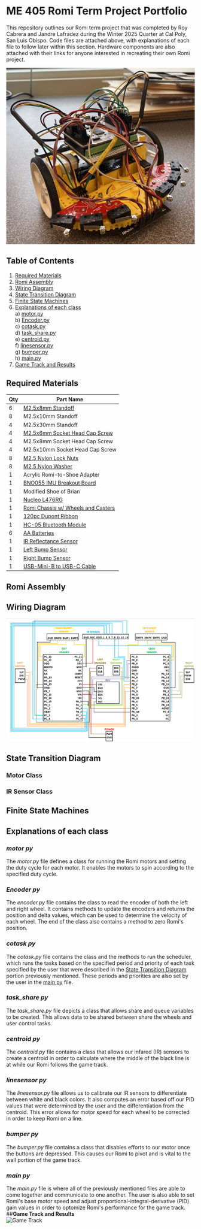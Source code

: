 # **ME 405 Romi Term Project Portfolio**
This repository outlines our Romi term project that was completed by Roy Cabrera and Jandre Lafradez during the Winter 2025 Quarter at Cal Poly, San Luis Obispo. Code files are attached above, with explanations of each file to follow later within this section. Hardware components are also attached with their links for anyone interested in recreating their own Romi project.   
  
![Romi](romi_diagonalview.jpg)
## **Table of Contents**
1) [Required Materials](#required-materials)  
2) [Romi Assembly](#romi-assembly)  
3) [Wiring Diagram](#wiring-diagram)  
4) [State Transition Diagram](#state-transition-diagram)  
5) [Finite State Machines](#finite-state-machines)  
6) [Explanations of each class](#explanations-of-each-class)  
  a) [motor.py](#motor-py)    
  b) [Encoder.py](#encoder-py)    
  c) [cotask.py](#cotask-py)  
  d) [task_share.py](#task_share-py)  
  e) [centroid.py](#centroid-py)  
  f) [linesensor.py](#linesensor-py)  
  g) [bumper.py](#bumper-py)  
  h) [main.py](#main-py)
7) [Game Track and Results](#game-track-and-results)

## **Required Materials**  
| Qty | Part Name |  
|----|------------------|  
|6|[M2.5x8mm Standoff](https://www.amazon.com/HELIFOUNER-Standoffs-Assortment-Threaded-Motherboard/dp/B0B7SNCFF1/ref=sr_1_1_sspa?crid=39OOL49HOZYYP&dib=eyJ2IjoiMSJ9.R1Y_pSmTsEnF_05yeQt1b1YjhKCs4NhWuFRgfXSsDssx-KmbAemXNTopqg4CKNWrmaA8Pmw2e66j5ImR7Gt_fbRGj9pkZPNdl-IHEEpk43dNwjfptE6TDrp-QfjS8Xcba_eb-2qHPMGShj-8W_WtNERCt2DZxnnTG3PQlH01jAO3FVd8RTZKCcbuMoO5glIGVDWpPZngLRrsE5BHLZlRekkx_u90gSv7gjzTS6ieVDyX5zJbnl660Qb16T9KO3iPwvxvXNYG70tcPl-i2T7G83VI1eNPsVo8y6cOGovxvEg.FfXshduiA5rxLbjgs7EEgRl-YFgDpzXczNs5eAmqFOs&dib_tag=se&keywords=m2.5%2Bstandoffs&qid=1741826716&s=industrial&sprefix=m2.5%2Bstandoffds%2Cindustrial%2C193&sr=1-1-spons&sp_csd=d2lkZ2V0TmFtZT1zcF9hdGY&th=1)|  
|8|M2.5x10mm Standoff|
|4|M2.5x30mm Standoff|
|4|[M2.5x6mm Socket Head Cap Screw](https://www.amazon.com/Pieces-Washers-Sutemribor-Assortment-Threaded/dp/B0CXQ4QTGT/ref=sr_1_1_sspa?crid=35K93HSFV9742&dib=eyJ2IjoiMSJ9.oNdkffsvE5kZ1Y7M7vl0Zy5KpEbfg83e__Bac_QSh3wlPoA0gKf3QLy2TaosdxQFixN_OTaaGohJ7jObLJ57jtrxzWN1mZAV73Dz29BIU25LjqyvqXEiZofI0wh3YU3IlCOFAR2BjP_eiuDgeH6a-MwDvSTalHfSpvzw-0io4rLKqGoJwMPz2v1xGlV8dYl84R6guQFgVDev_Yp-o9kY9UwBmKGqBS3sgqFb9IrZVBo.GjWp1EXV3KZLIBNgqLPnsou2wgunYguo-pKMavuUyMc&dib_tag=se&keywords=M2.5%2BSocket%2BHead%2BCap%2BScrew&qid=1741827025&sprefix=m2.5%2Bsocket%2Bhead%2Bcap%2Bscrew%2Caps%2C184&sr=8-1-spons&sp_csd=d2lkZ2V0TmFtZT1zcF9hdGY&th=1)|
|4|M2.5x8mm Socket Head Cap Screw|
|4|M2.5x10mm Socket Head Cap Screw|
|8|[M2.5 Nylon Lock Nuts](https://www.amazon.com/binifiMux-100pcs-0-45mm-Stainless-Locking/dp/B07LC4LZB6/ref=sr_1_4?crid=2O4MVOP42T7G3&dib=eyJ2IjoiMSJ9.0MhNLCmDLtUikKjKopiJRs738OPapNh77Zm5Beqzhut7BqvPIgnKpMlyyooo-1ahel137SIX3B8PHkdSuBINWilSLMfyljooj77Nji2SKdvAhJCpV_NiiQSUo5hsSGY2qgvlA0o3T0-vGbDKYaBOSA5gTKSO8iXuWNlx_YzuiRi2m0ygL75-EZ_gMYZzZ7RuRvuo3-SblD1EWIwm3ngKQVFU3sTaFX5oFWAFOGP3GyNtgx2bQ8jFIyH8yk9856x1-Kj-n1JAsJzPkGSxanJPdiIXvKPUcER9Fsf3Cm4lyjiRHPxwgy212WCnm3vVU4ORVW4iH_Y6kumA4-Do4P7ZXr2cTdGqiI6sa-D4joyjCQU.exCEzy71gPITLcO9G4eUsAqVDnKylt4Z2GRT2uAKVuk&dib_tag=se&keywords=M2.5+Nylon+Lock+Nuts&qid=1741827096&s=industrial&sprefix=m2.5+nylon+lock+nuts%2Cindustrial%2C224&sr=1-4)|
|8|[M2.5 Nylon Washer](https://www.amazon.com/uxcell-Washers-Thickness-Sealing-Gasket/dp/B014UB5TNM/ref=sr_1_4?crid=17DUM5FLADKEZ&dib=eyJ2IjoiMSJ9.JY2TmpQ3L0ybLY3dqW-BQesQMPyz-J9ngdf-ohiZwlDVkpvHWTMmyD6Pfs_gJ-xnUYR0DCxPdGy30ommgFn6wjO4gRtunFqe5YluoxM6VkxZNdXumCQGy-2_Hj3FZhq0jjQHBF8_-MMG2IuLEVwDuXINLXbMd60gaey3EFymNUc6pDtGmkkhva5y3_7q5iNa7B0etqiB9c9htWzz7HzQd6BGJSRsxxDYbTN4H7P8SnY.FoLVg3QeswNZ39HxPLTqCkwhgqn9q32jnHgwzZ2gRGU&dib_tag=se&keywords=M2.5%2BNylon%2BWasher&qid=1741827139&sprefix=m2.5%2Bnylon%2Bwasher%2Caps%2C542&sr=8-4&th=1)|
|1|Acrylic Romi-to-Shoe Adapter|
|1|[BNO055 IMU Breakout Board](https://www.adafruit.com/product/2472)|
|1|Modified Shoe of Brian|
|1|[Nucleo L476RG](https://www.amazon.com/STM32-Nucleo-64-Development-STM32L476RG-NUCLEO-L476RG/dp/B01IO3N646/ref=asc_df_B01IO3N646?tag=bingshoppinga-20&linkCode=df0&hvadid=80883013965175&hvnetw=o&hvqmt=e&hvbmt=be&hvdev=c&hvlocint=&hvlocphy=&hvtargid=pla-4584482478710114&psc=1&msclkid=a6354354cadc109814112486e7d457d3)|
|1|[Romi Chassis w/ Wheels and Casters](https://www.pololu.com/product/3504)|
|1|[120pc Dupont Ribbon](https://www.amazon.com/dp/B07GCY6CH7)|
|1|[HC-05 Bluetooth Module](https://www.amazon.com/dp/B01MQKX7VP)|
|6|[AA Batteries](https://www.amazon.com/Coppertop-Batteries-Ingredients-Long-lasting-Household/dp/B000IZQO7U/ref=sr_1_4?crid=2MKA0OT2RUVJ7&dib=eyJ2IjoiMSJ9.bVDHrtnE9UWilTlB-nv1XPqOW_2BDVUEJAEK28lWbTsdTqoyTHxxgvU2pJfok-iawYULS5jA0PsM3LiJf2k5toI8T3nylWQ0GcF1FwP6UFHAIjcf6IWfo-o9-4UdXACN0uj_EDWWLjvZZIcb4k9j4oc9OI66DgNum_-Zirt7SdAZdHwLQ5t5ptK6yQGAtRZDopWlr3K4bCMdFV384hIa9jnvSta-uN9jGt0XWvpKpWFME-BB8SCvPdJGvU5mMCFwLHuUyZVZbDneiJ89elfZO6uwIyVUXlCR3tbiwzSBK9STK_Bfb3Wcs-Xyv-VesiaPQISaw5JfYNjWXMZKh6NQ0ZjCAdRHnbtCqt6Ae-QgWgs.p4gI1OKLANbg2qd9lzlz36GsgeNm0M0NGe2qoGeBEmo&dib_tag=se&keywords=aa+batteries+pack+of+6&qid=1741827500&rdc=1&s=electronics&sprefix=aa+batteries+pack+of+%2Celectronics%2C173&sr=1-4)|
|1|[IR Reflectance Sensor](https://www.pololu.com/product/4248)|
|1|[Left Bump Sensor](https://www.pololu.com/product/3673)|
|1|[Right Bump Sensor](https://www.pololu.com/product/3674)|
|1|[USB-Mini-B to USB-C Cable](https://www.amazon.com/dp/B08GG47H8T?th=1)|

## **Romi Assembly**
## **Wiring Diagram**
![Wiring Diagram](wiringdiagram.png)
## **State Transition Diagram**
### **Motor Class**
### **IR Sensor Class**
## **Finite State Machines**
## **Explanations of each class**
### *motor py*
The *motor.py* file defines a class for running the Romi motors and setting the duty cycle for each motor. It enables the motors to spin according to the specified duty cycle.
### *Encoder py*
The *encoder.py* file contains the class to read the encoder of both the left and right wheel. It contains methods to update the encoders and returns the position and delta values, which can be used to determine the velocity of each wheel. The end of the class also contains a method to zero Romi's position. 
### *cotask py*
The *cotask.py* file contains the class and the methods to run the scheduler, which runs the tasks based on the specified period and priority of each task specified by the user that were described in the [State Transition Diagram](#state-transition-diagram) portion previously mentioned. These periods and priorities are also set by the user in the [main py](#main-py) file.
### *task_share py*
The *task_share.py* file depicts a class that allows share and queue variables to be created. This allows data to be shared between share the wheels and user control tasks.
### *centroid py*
The *centroid.py* file contains a class that allows our infared (IR) sensors to create a centroid in order to calculate where the middle of the black line is at while our Romi follows the game track. 
### *linesensor py*
The *linesensor.py* file allows us to calibrate our IR sensors to differentiate between white and black colors. It also computes an error based off our PID values that were determined by the user and the differentiation from the centroid. This error allows for motor speed for each wheel to be corrected in order to keep Romi on a line. 
### *bumper py*
The *bumper.py* file contains a class that disables efforts to our motor once the buttons are depressed. This causes our Romi to pivot and is vital to the wall portion of the game track. 
### *main py*
The *main.py* file is where all of the previously mentioned files are able to come together and communicate to one another. The user is also able to set Romi's base motor speed and adjust proportional-integral-derivative (PID) gain values in order to optomize Romi's performance for the game track.   
##**Game Track and Results**  
![Game Track](game_tracfefek.png)



